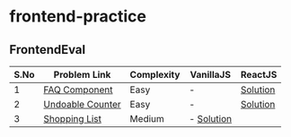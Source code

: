 # frontend-practice

## FrontendEval
S.No | Problem Link | Complexity | VanillaJS | ReactJS
--- | --- | --- | --- | ---
1 | [FAQ Component](https://frontendeval.com/questions/faq-component) | Easy | - | [Solution](https://hlf9mo.csb.app/)
2 | [Undoable Counter](https://frontendeval.com/questions/undoable-counter) | Easy | - | [Solution](https://jzrk9o.csb.app/)
3 | [Shopping List](https://frontendeval.com/questions/shopping-list) | Medium | - [Solution](https://9re86d.csb.app/)
